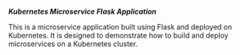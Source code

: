 ***Kubernetes Microservice Flask Application***

This is a microservice application built using Flask and deployed on Kubernetes. It is designed to demonstrate how to build and deploy microservices on a Kubernetes cluster.

